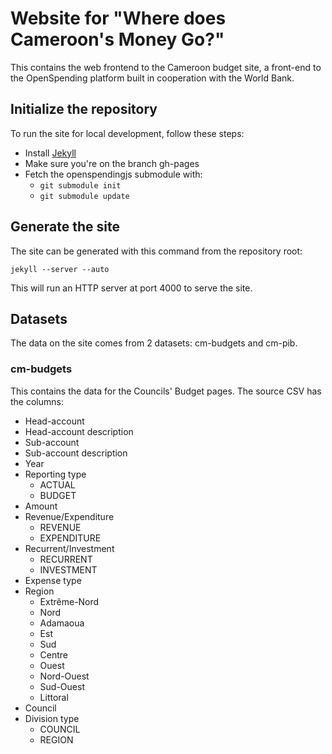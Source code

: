Website for "Where does Cameroon's Money Go?"
=============================================

This contains the web frontend to the Cameroon budget site, a front-end
to the OpenSpending platform built in cooperation with the World Bank.

Initialize the repository
-------------------------

To run the site for local development, follow these steps: 

* Install [Jekyll](https://github.com/mojombo/jekyll/wiki)
* Make sure you're on the branch gh-pages
* Fetch the openspendingjs submodule with:
  * `git submodule init` 
  * `git submodule update`

Generate the site
-----------------

The site can be generated with this command from the repository root: 

    jekyll --server --auto 

This will run an HTTP server at port 4000 to serve the site. 

Datasets
--------

The data on the site comes from 2 datasets: cm-budgets and cm-pib.

### cm-budgets

This contains the data for the Councils' Budget pages. The source CSV has the columns:

* Head-account
* Head-account description
* Sub-account
* Sub-account description
* Year
* Reporting type
  * ACTUAL
  * BUDGET
* Amount
* Revenue/Expenditure
  * REVENUE
  * EXPENDITURE
* Recurrent/Investment
  * RECURRENT
  * INVESTMENT
* Expense type
* Region
  * Extrême-Nord
  * Nord
  * Adamaoua
  * Est
  * Sud
  * Centre
  * Ouest
  * Nord-Ouest
  * Sud-Ouest
  * Littoral
* Council
* Division type
  * COUNCIL
  * REGION
